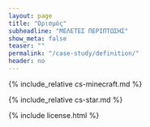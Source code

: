 ```yaml
---
layout: page
title: "Ορισμός"
subheadline: "ΜΕΛΕΤΕΣ ΠΕΡΙΠΤΩΣΗΣ"
show_meta: false
teaser: ""
permalink: "/case-study/definition/"
header: no
---
```


{% include_relative cs-minecraft.md %}

{% include_relative cs-star.md %}

{% include license.html %}
